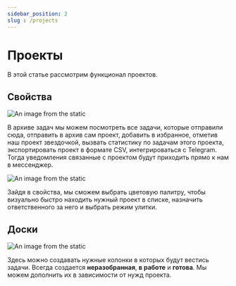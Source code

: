 ```yaml
---
sidebar_position: 2
slug : /projects
---
```


# Проекты

В этой статье рассмотрим функционал проектов. 

## Свойства

![An image from the static](/img/project_settings.gif)

В архиве задач мы можем посмотреть все задачи, которые отправили сюда, отправить в архив сам проект, добавить в избранное, отметив наш проект звездочкой, вызвать статистику по задачам этого проекта, экспортировать проект в формате CSV, интегрироваться с Telegram. Тогда уведомления связанные с проектом будут приходить прямо к нам в мессенджер. 

![An image from the static](/img/project_propperties.gif)


Зайдя в свойства, мы сможем выбрать цветовую палитру, чтобы визуально быстро находить нужный проект в списке, назначить ответственного за него и выбрать режим улитки.

## Доски
![An image from the static](/img/main_panel.gif)

Здесь можно создавать нужные колонки в которых будут вестись задачи. Всегда создается **неразобранная**, **в работе** и **готова**. Мы можем дополнить их в зависимости от нужд проекта.



